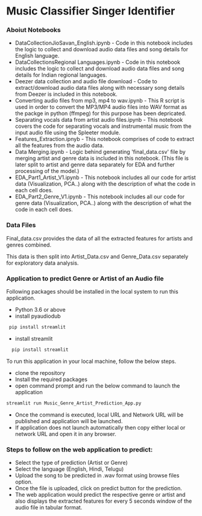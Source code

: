 # Music Classifier Singer Identifier

### Aboiut Notebooks

- DataCollectionJioSavan_English.ipynb 			- Code in this notebook includes the logic to collect and download audio data files and song details for English language.
- DataCollectionsRegional Languages.ipynb 		- Code in this notebook includes the logic to collect and download audio data files and song details for Indian regional languages.
- Deezer data collection and audio file download		- Code to extract/download audio data files along with necessary song details from Deezer is included in this notebook.
- Converting audio files from mp3, mp4 to wav.ipynb 	- This R script is used in order to convert the MP3/MP4 audio files into WAV format as the packge in python (ffmpeg) for this purpose has been depricated.
- Separating vocals data from artist audio files.ipynb 	- This notebook covers the code for separating vocals and instrumental music from the input audio file using the Spleeter module.
- Features_Extraction.ipnyb        				- This notebook comprises of code to extract all the features from the audio data.
- Data Merging.ipynb					- Logic behind generating 'final_data.csv' file by merging artist and genre data is included in this notebook.
							  (This file is later split to artist and genre data separately for EDA and further processing of the model.)
- EDA_Part1_Artist_V1.ipynb 				- This notebook includes all our code for artist data (Visualization, PCA..) along with the description of what the code in each cell does.
- EDA_Part2_Genre_V1.ipynb  				- This notebook includes all our code for genre  data (Visualization, PCA..) along with the description of what the code in each cell does.

### Data Files
Final_data.csv provides the data of all the extracted features for artists and genres combined.

This data is then split into Artist_Data.csv and Genre_Data.csv separately for exploratory data analysis.



### Application to predict Genre or Artist of an Audio file

 

Following packages should be installed in the local system to run this application.

 

- Python 3.6 or above
- install pyaudiodub
 ```python
  pip install streamlit
  ```
- install streamlit
```python
  pip install streamlit
```

 

To run this application in your local machine, follow the below steps.

 

- clone the repository
- Install the required packages
- open command prompt and run the below command to launch the application
```cmd
streamlit run Music_Genre_Artist_Prediction_App.py
```
- Once the command is executed, local URL and Network URL will be published and application will be launched.
- If application does not launch automatically then copy either local or network URL and open it in any browser.

 

### Steps to follow on the web application to predict:
- Select the type of prediction (Artist or Genre)
- Select the language (English, Hindi, Telugu)
- Upload the song to be predicted in .wav format using browse files option.
- Once the file is uploaded, click on predict button for the prediction.
- The web application would predict the respective genre or artist and also displays the extracted features for every 5 seconds window of the audio file in tabular format.
